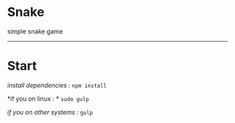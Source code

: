 # Snake
simple snake game
***************************
# Start


*install dependencies :*
```npm install```


*if you on linux : * 
```sudo gulp```

*if you on other systems :*
```gulp```

